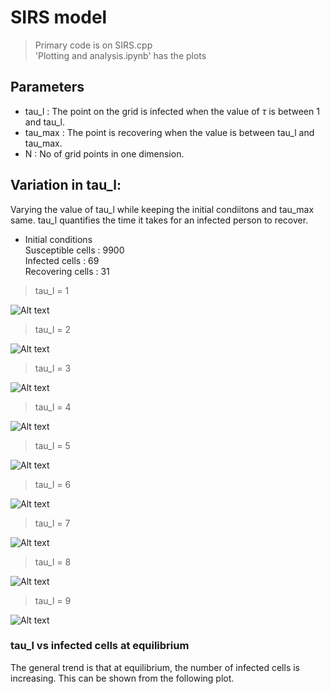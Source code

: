 # SIRS model

> Primary code is on SIRS.cpp \
> 'Plotting and analysis.ipynb' has the plots

## Parameters
- tau_l : The point on the grid is infected when the value of $\tau$ is between 1 and tau_l.
- tau_max : The point is recovering when the value is between tau_l and tau_max.
- N : No of grid points in one dimension.



## Variation in tau_l:
Varying the value of tau_l while keeping the initial condiitons and tau_max same. tau_l quantifies the time it takes for an infected person to recover.

- Initial conditions \
Susceptible cells : 9900 \
Infected cells : 69 \
Recovering cells : 31

> tau_l = 1 

![Alt text](pics/time_evol_tau_l=1.png)

> tau_l = 2 

![Alt text](pics/time_evol_tau_l=2.png)

> tau_l = 3 

![Alt text](pics/time_evol_tau_l=3.png)

> tau_l = 4

![Alt text](pics/time_evol_tau_l=4.png)

> tau_l = 5

![Alt text](pics/time_evol_tau_l=5.png)

> tau_l = 6

![Alt text](pics/time_evol_tau_l=6.png)

> tau_l = 7

![Alt text](pics/time_evol_tau_l=7.png)

> tau_l = 8

![Alt text](pics/time_evol_tau_l=8.png)

> tau_l = 9

![Alt text](pics/time_evol_tau_l=9.png)

### tau_l vs infected cells at equilibrium

The general trend is that at equilibrium, the number of infected cells is increasing. This can be shown from the following plot.